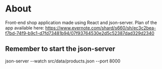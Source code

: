 # About
Front-end shop application made using React and json-server. Plan of the app available here: 
https://www.evernote.com/shard/s660/sh/ec3c2bea-f7bd-74f9-b9c1-d7fd73481b94/07f93764530e2d5c52387dad329d2340

## Remember to start the json-server
json-server --watch src/data/products.json --port 8000
